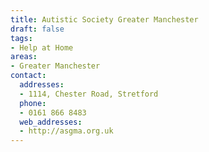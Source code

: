 ```yaml
---
title: Autistic Society Greater Manchester
draft: false
tags:
- Help at Home
areas:
- Greater Manchester
contact:
  addresses:
  - 1114, Chester Road, Stretford
  phone:
  - 0161 866 8483
  web_addresses:
  - http://asgma.org.uk
---
```


